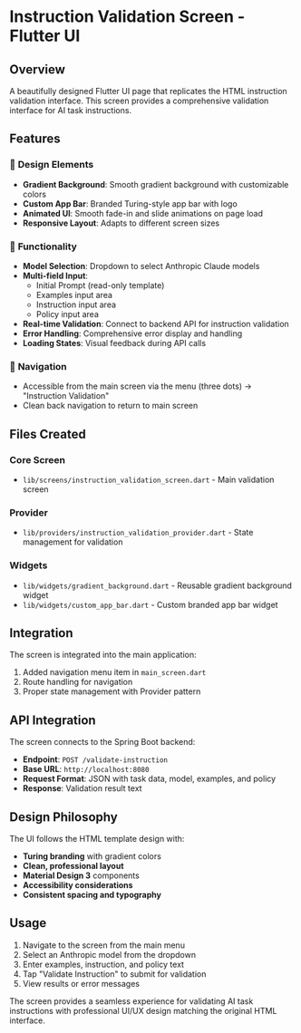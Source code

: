 # Instruction Validation Screen - Flutter UI

## Overview
A beautifully designed Flutter UI page that replicates the HTML instruction validation interface. This screen provides a comprehensive validation interface for AI task instructions.

## Features

### 🎨 **Design Elements**
- **Gradient Background**: Smooth gradient background with customizable colors
- **Custom App Bar**: Branded Turing-style app bar with logo
- **Animated UI**: Smooth fade-in and slide animations on page load
- **Responsive Layout**: Adapts to different screen sizes

### 🔧 **Functionality**
- **Model Selection**: Dropdown to select Anthropic Claude models
- **Multi-field Input**: 
  - Initial Prompt (read-only template)
  - Examples input area
  - Instruction input area
  - Policy input area
- **Real-time Validation**: Connect to backend API for instruction validation
- **Error Handling**: Comprehensive error display and handling
- **Loading States**: Visual feedback during API calls

### 📱 **Navigation**
- Accessible from the main screen via the menu (three dots) → "Instruction Validation"
- Clean back navigation to return to main screen

## Files Created

### Core Screen
- `lib/screens/instruction_validation_screen.dart` - Main validation screen

### Provider
- `lib/providers/instruction_validation_provider.dart` - State management for validation

### Widgets
- `lib/widgets/gradient_background.dart` - Reusable gradient background widget
- `lib/widgets/custom_app_bar.dart` - Custom branded app bar widget

## Integration

The screen is integrated into the main application:
1. Added navigation menu item in `main_screen.dart`
2. Route handling for navigation
3. Proper state management with Provider pattern

## API Integration

The screen connects to the Spring Boot backend:
- **Endpoint**: `POST /validate-instruction`
- **Base URL**: `http://localhost:8080`
- **Request Format**: JSON with task data, model, examples, and policy
- **Response**: Validation result text

## Design Philosophy

The UI follows the HTML template design with:
- **Turing branding** with gradient colors
- **Clean, professional layout**
- **Material Design 3** components
- **Accessibility considerations**
- **Consistent spacing and typography**

## Usage

1. Navigate to the screen from the main menu
2. Select an Anthropic model from the dropdown
3. Enter examples, instruction, and policy text
4. Tap "Validate Instruction" to submit for validation
5. View results or error messages

The screen provides a seamless experience for validating AI task instructions with professional UI/UX design matching the original HTML interface.